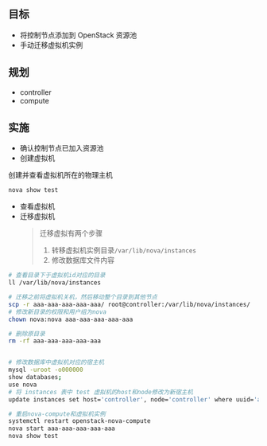 ## 目标

- 将控制节点添加到 OpenStack 资源池
- 手动迁移虚拟机实例
## 规划

- controller
- compute

## 实施

- 确认控制节点已加入资源池
- 创建虚拟机

创建并查看虚拟机所在的物理主机
```bash
nova show test
```

- 查看虚拟机
- 迁移虚拟机
  > 迁移虚拟有两个步骤
  > 1. 转移虚拟机实例目录`/var/lib/nova/instances`
  > 2. 修改数据库文件内容

```bash
# 查看目录下于虚拟机id对应的目录
ll /var/lib/nova/instances

# 迁移之前将虚拟机关机，然后移动整个目录到其他节点
scp -r aaa-aaa-aaa-aaa-aaa/ root@controller:/var/lib/nova/instances/
# 修改新目录的权限和用户组为nova
chown nova:nova aaa-aaa-aaa-aaa-aaa

# 删除原目录
rm -rf aaa-aaa-aaa-aaa-aaa


# 修改数据库中虚拟机对应的宿主机
mysql -uroot -o000000
show databases;
use nova
# 将 instances 表中 test 虚拟机的host和node修改为新宿主机
update instances set host='controller', node='controller' where uuid='aaa-aaa-aaa-aaa-aaa';

# 重启nova-compute和虚拟机实例
systemctl restart openstack-nova-compute
nova start aaa-aaa-aaa-aaa-aaa
nova show test
```